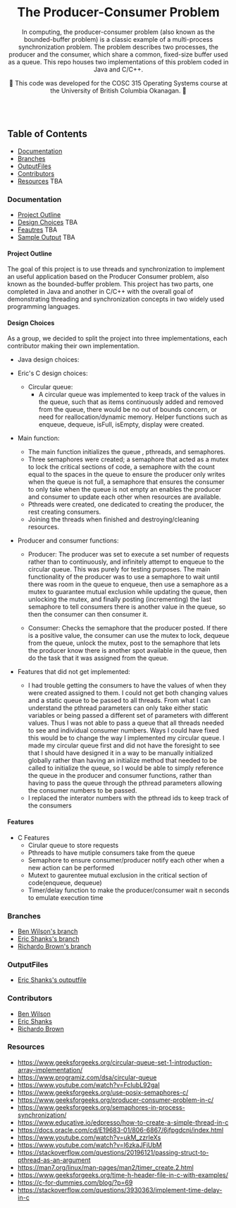 <h1 align="center">
  The Producer-Consumer Problem
</h1>
<p align="center">
  
</p>

<p align="center">
In computing, the producer-consumer problem (also known as the bounded-buffer problem) is a classic example of a multi-process synchronization problem. The problem describes two processes, the producer and the consumer, which share a common, fixed-size buffer used as a queue. This repo houses two implementations of this problem coded in Java and C/C++.
  
</p> 

<p align="center">
  🚧
 This code was developed for the COSC 315 Operating Systems course at the University of British Columbia Okanagan.
  🚧
</p>

<br><br>

## Table of Contents

- [Documentation](#documentation)
- [Branches](#branches)
- [OutputFiles](#outputfiles)
- [Contributors](#contributors)
- [Resources](#resources) TBA



### Documentation
 - [Project Outline](#project-outline)
 - [Design Choices](#design-choices) TBA
 - [Feautres](#features) TBA
 - [Sample Output](/sampleoutputs.txt) TBA
 
 
#### Project Outline

The goal of this project is to use threads and synchronization to implement an
useful application based on the Producer Consumer problem, also known as the bounded-buffer problem.
This project has two parts, one completed in Java and another in C/C++
with the overall goal of demonstrating threading and synchronization
concepts in two widely used programming languages.

#### Design Choices
As a group, we decided to split the project into three implementations, each contributor making their own implementation. 

* Java design choices:

* Eric's C design choices:

    * Circular queue:
      * A circular queue was implemented to keep track of the values in the queue, such that as items continuously added and removed from the queue, there would be no out of bounds concern, or need for reallocation/dynamic memory. Helper functions such as enqueue, dequeue, isFull, isEmpty, display were created.

* Main function:
  * The main function initializes the queue , pthreads, and semaphores. 
  * Three semaphores were created; a semaphore that acted as a mutex to lock the critical sections of code, a semaphore with the count equal to the spaces in the queue to ensure the producer only writes when the queue is not full, a semaphore that ensures the consumer to only take when the queue is not empty an enables the producer and consumer to update each other when resources are available.
  * Pthreads were created, one dedicated to creating the producer, the rest creating consumers.
  * Joining the threads when finished and destroying/cleaning resources.

* Producer and consumer functions:

  * Producer: The producer was set to execute a set number of requests rather than to continuously, and infinitely attempt to enqueue to the circular queue. This was purely for testing purposes. The main functionality of the producer was to use a semaphore to wait until there was room in the queue to enqueue, then use a semaphore as a mutex to guarantee mutual exclusion while updating the queue, then unlocking the mutex, and finally posting (incrementing) the last semaphore to tell consumers there is another value in the queue, so then the consumer can then consumer it. 

  * Consumer: Checks the semaphore that the producer posted. If there is a positive value, the consumer can use the mutex to lock, dequeue from the queue, unlock the mutex, post to the semaphore that lets the producer know there is another spot available in the queue, then do the task that it was assigned from the queue.

* Features that did not get implemented:
  * I had trouble getting the consumers to have the values of when they were created assigned to them. I could not get both changing values and a static queue to be passed to all threads. From what I can understand the pthread parameters can only take either static variables or being passed a different set of parameters with different values. Thus I was not able to pass a queue that all threads needed to see and individual consumer numbers. Ways I could have fixed this would be to change the way I implemented my circular queue. I made my circular queue first and did not have the foresight to see that I should have designed it in a way to be manually initialized globally rather than having an initialize method that needed to be called to initialize the queue, so I would be able to simply reference the queue in the producer and consumer functions, rather than having to pass the queue through the pthread parameters allowing the consumer numbers to be passed.
  * I replaced the interator numbers with the pthread ids to keep track of the consumers


#### Features

* C Features
  * Cirular queue to store requests
  * Pthreads to have mutiple consumers take from the queue
  * Semaphore to ensure consumer/producer notify each other when a new action can be performed
  * Mutext to gaurentee mutual exclusion in the critical section of code(enqueue, dequeue) 
  * Timer/delay function to make the producer/consumer wait n seconds to emulate execution time


### Branches
 - [Ben Wilson's branch](https://github.com/benmwilson/Producer-Consumer-Problem/tree/ben-java-implementation)
 - [Eric Shanks's branch](https://github.com/benmwilson/Producer-Consumer-Problem/tree/newEric) 
 - [Richardo Brown's branch](https://github.com/benmwilson/Producer-Consumer-Problem/tree/c_implementation)

### OutputFiles
- [Eric Shanks's outputfile](https://github.com/benmwilson/Producer-Consumer-Problem/blob/newEric/ProducerConsumer/output.text) 

### Contributors
 - [Ben Wilson](https://github.com/benmwilson)
 - [Eric Shanks](https://github.com/EricShanks68) 
 - [Richardo Brown](https://github.com/Buttertoastt)

### Resources
* https://www.geeksforgeeks.org/circular-queue-set-1-introduction-array-implementation/
* https://www.programiz.com/dsa/circular-queue
* https://www.youtube.com/watch?v=FcIubL92gaI
* https://www.geeksforgeeks.org/use-posix-semaphores-c/
* https://www.geeksforgeeks.org/producer-consumer-problem-in-c/
* https://www.geeksforgeeks.org/semaphores-in-process-synchronization/
* https://www.educative.io/edpresso/how-to-create-a-simple-thread-in-c
* https://docs.oracle.com/cd/E19683-01/806-6867/6jfpgdcnj/index.html
* https://www.youtube.com/watch?v=ukM_zzrIeXs
* https://www.youtube.com/watch?v=l6zkaJFjUbM
* https://stackoverflow.com/questions/20196121/passing-struct-to-pthread-as-an-argument
* https://man7.org/linux/man-pages/man2/timer_create.2.html
* https://www.geeksforgeeks.org/time-h-header-file-in-c-with-examples/
* https://c-for-dummies.com/blog/?p=69
* https://stackoverflow.com/questions/3930363/implement-time-delay-in-c




